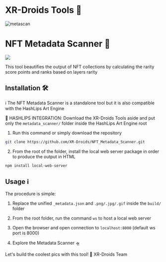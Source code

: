 # XR-Droids Tools 🤖

![metascan](https://github.com/XR-Droids/NFT_Metadata_Scanner/assets/134576787/f2a6ab6e-b865-40d7-8045-f4461186e2de)

# NFT Metadata Scanner 🔎

![](https://github.com/XR-Droids/XR-Droids_Tools/blob/main/banner.png)

This tool beautifies the output of NFT collections by calculating the rarity score points and ranks based on layers rarity

## Installation 🛠️

ℹ️ The NFT Metadata Scanner is a standalone tool but it is also compatible with the HashLips Art Engine 

🚨 HASHLIPS INTEGRATION: Download the XR-Droids Tools aside and put only the `metadata_scanner/` folder inside the HashLips Art Engine root

1. Run this command or simply download the repository

```sh
git clone https://github.com/XR-Droids/NFT_Metadata_Scanner.git
```

2.  From the root of the folder, install the local web server package in order to produce the output in HTML

```sh
npm install local-web-server
```

## Usage ℹ️

The procedure is simple: 

1. Replace the unified `_metadata.json` and `.png/.jpg/.gif` inside the `build/` folder

2. From the root folder, run the command `ws` to host a local web server

3. Open the browser and open connection to `localhost:8000` (default ws port is 8000)

4. Explore the Metadata Scanner 🛸


Let's build the coolest pics with this tool! 🤖 XR-Droids Team 

